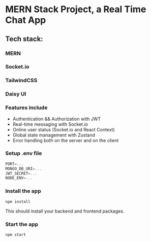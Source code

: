 # MERN Stack Project, a Real Time Chat App


## Tech stack:
### MERN
### Socket.io 
### TailwindCSS 
### Daisy UI

### Features include
-  Authentication && Authorization with JWT
-  Real-time messaging with Socket.io
-  Online user status (Socket.io and React Context)
-  Global state management with Zustand
-   Error handling both on the server and on the client

### Setup .env file

```js
PORT=...
MONGO_DB_URI=...
JWT_SECRET=...
NODE_ENV=...
```

### Install the app

```shell
npm install
```

This should install your backend and frontend packages.

### Start the app

```shell
npm start
```
